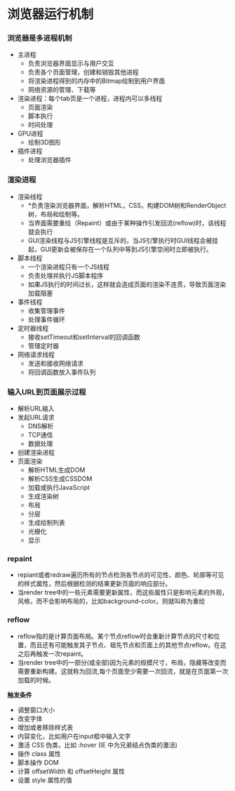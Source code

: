 # 浏览器运行机制
### 浏览器是多进程机制
- 主进程
	- 负责浏览器界面显示与用户交互
	- 负责各个页面管理，创建和销毁其他进程
	- 将渲染进程得到的内存中的Bitmap绘制到用户界面
	- 网络资源的管理、下载等
- 渲染进程：每个tab页是一个进程，进程内可以多线程
	- 页面渲染
	- 脚本执行
	- 时间处理
- GPU进程
	- 绘制3D图形
- 插件进程
	- 处理浏览器插件

### 渲染进程
- 渲染线程
	- *负责渲染浏览器界面，解析HTML，CSS，构建DOM树和RenderObject树，布局和绘制等。
	* 当界面需要重绘（Repaint）或由于某种操作引发回流(reflow)时，该线程就会执行
	* GUI渲染线程与JS引擎线程是互斥的，当JS引擎执行时GUI线程会被挂起，GUI更新会被保存在一个队列中等到JS引擎空闲时立即被执行。
- 脚本线程
	- 一个渲染进程只有一个JS线程
	- 负责处理并执行JS脚本程序
	- 如果JS执行的时间过长，这样就会造成页面的渲染不连贯，导致页面渲染加载阻塞
- 事件线程
	- 收集管理事件
	- 处理事件循环
- 定时器线程
	- 接收setTimeout和setInterval的回调函数
	- 管理定时器
- 网络请求线程
	- 发送和接收网络请求
	- 将回调函数放入事件队列

### 输入URL到页面展示过程
- 解析URL输入
- 发起URL请求
	- DNS解析
	- TCP通信
	- 数据处理
- 创建渲染进程
- 页面渲染
	- 解析HTML生成DOM
	- 解析CSS生成CSSDOM
	- 加载或执行JavaScript
	- 生成渲染树
	- 布局
	- 分层
	- 生成绘制列表
	- 光栅化
	- 显示

### repaint
- repiant或者redraw遍历所有的节点检测各节点的可见性、颜色、轮廓等可见的样式属性，然后根据检测的结果更新页面的响应部分。
- 当render tree中的一些元素需要更新属性，而这些属性只是影响元素的外观，风格，而不会影响布局的，比如background-color。则就叫称为重绘

### reflow
- reflow指的是计算页面布局。某个节点reflow时会重新计算节点的尺寸和位置，而且还有可能触发其子节点、祖先节点和页面上的其他节点reflow。在这之后再触发一次repaint。
- 当render tree中的一部分(或全部)因为元素的规模尺寸，布局，隐藏等改变而需要重新构建。这就称为回流,每个页面至少需要一次回流，就是在页面第一次加载的时候。

**触发条件**
- 调整窗口大小
- 改变字体
- 增加或者移除样式表
- 内容变化，比如用户在input框中输入文字
- 激活 CSS 伪类，比如 :hover (IE 中为兄弟结点伪类的激活)
- 操作 class 属性
- 脚本操作 DOM
- 计算 offsetWidth 和 offsetHeight 属性
- 设置 style 属性的值
